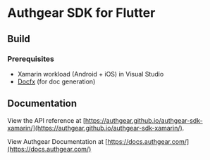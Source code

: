 # Authgear SDK for Flutter

## Build

### Prerequisites

- Xamarin workload (Android + iOS) in Visual Studio
- [Docfx](https://dotnet.github.io/docfx/tutorial/docfx_getting_started.html) (for doc generation)

## Documentation

View the API reference at [https://authgear.github.io/authgear-sdk-xamarin/](https://authgear.github.io/authgear-sdk-xamarin/).

View Authgear Documentation at [https://docs.authgear.com/](https://docs.authgear.com/)
